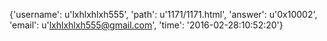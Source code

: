 {'username': u'lxhlxhlxh555', 'path': u'1171/1171.html', 'answer': u'0x10002', 'email': u'lxhlxhlxh555@gmail.com', 'time': '2016-02-28:10:52:20'}